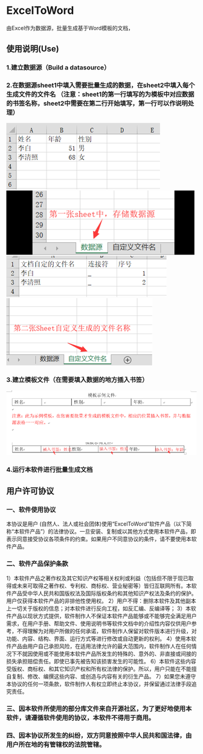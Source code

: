 # ExcelToWord

由Excel作为数据源，批量生成基于Word模板的文档，

## 使用说明(Use)

### 1.建立数据源（Build a datasource）

### 2.在数据源sheet1中填入需要批量生成的数据，在sheet2中填入每个生成文件的文件名 （注意：sheet1的第一行填写的为模板中对应数据的书签名称，sheet2中需要在第二行开始填写，第一行可以作说明处理）
![Image text](https://github.com/Shijf/ExcelToWord/blob/master/img/datasource1.png)
![Image text](https://github.com/Shijf/ExcelToWord/blob/master/img/datasource2.png)
![Image text](https://github.com/Shijf/ExcelToWord/blob/master/img/datasource3.png)
![Image text](https://github.com/Shijf/ExcelToWord/blob/master/img/datasource4.png)
### 3.建立模板文件（在需要填入数据的地方插入书签）
![Image text](https://github.com/Shijf/ExcelToWord/blob/master/img/templete.png)
### 4.运行本软件进行批量生成文档

## 用户许可协议
### 一、软件使用协议
  本协议是用户 (自然人、法人或社会团体)使用“ExcelToWord”软件产品（以下简称“本软件产品”）的法律协议。一旦安装、复制或以其他方式使用本软件产品，即表示同意接受协议各项条件的约束。如果用户不同意协议的条件，请不要使用本软件产品。
### 二、软件产品保护条款
  1）本软件产品之著作权及其它知识产权等相关权利或利益（包括但不限于现已取得或未来可取得之著作权、专利权、商标权、营业秘密等）皆归互联网所有。本软件产品受中华人民共和国版权法及国际版权条约和其他知识产权法及条约的保护。用户仅获得本软件产品的非排他性使用权。
  2）用户不得：删除本软件及其他副本上一切关于版权的信息；对本软件进行反向工程，如反汇编、反编译等； 
  3）本软件产品以现状方式提供，软件制作人不保证本软件产品能够或不能够完全满足用户需求，在用户手册、帮助文件、使用说明书等软件文档中的介绍性内容仅供用户参考，不得理解为对用户所做的任何承诺，软件制作人保留对软件版本进行升级，对功能、内容、结构、界面、运行方式等进行修改或自动更新的权利。
  4）使用本软件产品由用户自己承担风险，在适用法律允许的最大范围内，软件制作人在任何情况下不就因使用或不能使用本软件产品所发生的特殊的、意外的、非直接或间接的损失承担赔偿责任。即使已事先被告知该损害发生的可能性。 
  6）本软件这些内容受版权、商标权、和其它知识产权和所有权法律的保护。所以，用户只能在不能擅自复制、修改、编撰这些内容、或创造与内容有关的衍生产品。
  7）如果您未遵守本协议的任何一项条款，软件制作人有权立即终止本协议，并保留通过法律手段追究责任。
### 三、因本软件所使用的部分库文件来自开源社区，为了更好地使用本软件，请遵循软件使用的协议，本软件不得用于商用。
### 四、因本协议所发生的纠纷，双方同意按照中华人民共和国法律，由用户所在地的有管辖权的法院管辖。






